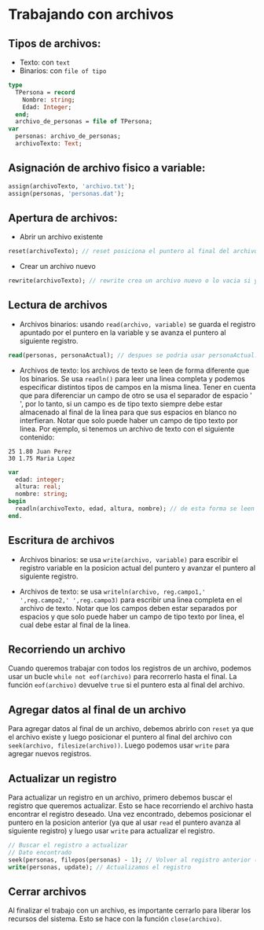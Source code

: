 # Trabajando con archivos

## Tipos de archivos:

- Texto: con `text`
- Binarios: con `file of tipo`

```pascal
type
  TPersona = record
    Nombre: string;
    Edad: Integer;
  end;
  archivo_de_personas = file of TPersona;
var
  personas: archivo_de_personas;
  archivoTexto: Text;
```

## Asignación de archivo fisico a variable:

```pascal
assign(archivoTexto, 'archivo.txt');
assign(personas, 'personas.dat');
```

## Apertura de archivos:

- Abrir un archivo existente

```pascal
reset(archivoTexto); // reset posiciona el puntero al final del archivo
```

- Crear un archivo nuevo

```pascal
rewrite(archivoTexto); // rewrite crea un archivo nuevo o lo vacia si ya existe, posiciona el puntero al inicio
```

## Lectura de archivos

- Archivos binarios: usando `read(archivo, variable)` se guarda el registro apuntado por el puntero en la variable y se avanza el puntero al siguiente registro.

```pascal
read(personas, personaActual); // despues se podria usar personaActual.Nombre, personaActual.Edad.
```

- Archivos de texto: los archivos de texto se leen de forma diferente que los binarios. Se usa `readln()` para leer una linea completa y podemos especificar distintos tipos de campos en la misma linea. Tener en cuenta que para diferenciar un campo de otro se usa el separador de espacio ' ', por lo tanto, si un campo es de tipo texto siempre debe estar almacenado al final de la linea para que sus espacios en blanco no interfieran. Notar que solo puede haber un campo de tipo texto por linea.
  Por ejemplo, si tenemos un archivo de texto con el siguiente contenido:

```text
25 1.80 Juan Perez
30 1.75 Maria Lopez
```

```pascal
var
  edad: integer;
  altura: real;
  nombre: string;
begin
  readln(archivoTexto, edad, altura, nombre); // de esta forma se leen los campos de la linea
end.
```

## Escritura de archivos

- Archivos binarios: se usa `write(archivo, variable)` para escribir el registro variable en la posicion actual del puntero y avanzar el puntero al siguiente registro.

- Archivos de texto: se usa `writeln(archivo, reg.campo1,' ',reg.campo2,' ',reg.campo3)` para escribir una linea completa en el archivo de texto. Notar que los campos deben estar separados por espacios y que solo puede haber un campo de tipo texto por linea, el cual debe estar al final de la linea.

## Recorriendo un archivo

Cuando queremos trabajar con todos los registros de un archivo, podemos usar un bucle `while not eof(archivo)` para recorrerlo hasta el final. La función `eof(archivo)` devuelve `true` si el puntero esta al final del archivo.

## Agregar datos al final de un archivo

Para agregar datos al final de un archivo, debemos abrirlo con `reset` ya que el archivo existe y luego posicionar el puntero al final del archivo con `seek(archivo, filesize(archivo))`. Luego podemos usar `write` para agregar nuevos registros.

## Actualizar un registro

Para actualizar un registro en un archivo, primero debemos buscar el registro que queremos actualizar. Esto se hace recorriendo el archivo hasta encontrar el registro deseado. Una vez encontrado, debemos posicionar el puntero en la posicion anterior (ya que al usar `read` el puntero avanza al siguiente registro) y luego usar `write` para actualizar el registro.

```pascal
// Buscar el registro a actualizar
// Dato encontrado
seek(personas, filepos(personas) - 1); // Volver al registro anterior (el que queremos actualizar)
write(personas, update); // Actualizamos el registro
```

## Cerrar archivos

Al finalizar el trabajo con un archivo, es importante cerrarlo para liberar los recursos del sistema. Esto se hace con la función `close(archivo)`.
